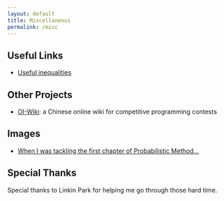 ```yaml
---
layout: default
title: Miscellaneous
permalink: /misc
---
```


## Useful Links

* [Useful inequalities](/assets/resources/ineq.pdf)

## Other Projects

* [OI-Wiki](https://oi-wiki.org/): a Chinese online wiki for competitive programming contests

## Images

* [When I was tackling the first chapter of Probabilistic Method...](/assets/images/probmethodmeme.jpg)

## Special Thanks

Special thanks to Linkin Park for helping me go through those hard time.

